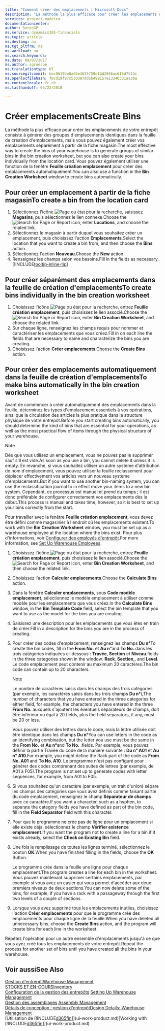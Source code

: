 ```yaml
---
title: "Comment créer des emplacements | Microsoft Docs"
description: "La méthode la plus efficace pour créer les emplacements de votre entrepôt consiste à générer des groupes d'emplacements identiques dans la feuille de création d'emplacements, mais vous pouvez également créer vos emplacements séparément."
services: project-madeira
documentationcenter: 
author: SorenGP
ms.service: dynamics365-financials
ms.topic: article
ms.devlang: na
ms.tgt_pltfrm: na
ms.workload: na
ms.search.keywords: 
ms.date: 09/07/2017
ms.author: sgroespe
ms.translationtype: HT
ms.sourcegitcommit: bec0619be0a65e3625759e13d2866ac615d7513c
ms.openlocfilehash: f8cd19f97c530397dd6b499157e13340331aa3ba
ms.contentlocale: fr-ch
ms.lasthandoff: 03/22/2018

---
```

# <a name="create-bins"></a><span data-ttu-id="5698c-103">Créer emplacements</span><span class="sxs-lookup"><span data-stu-id="5698c-103">Create Bins</span></span>
<span data-ttu-id="5698c-104">La méthode la plus efficace pour créer les emplacements de votre entrepôt consiste à générer des groupes d'emplacements identiques dans la feuille de création d'emplacements, mais vous pouvez également créer vos emplacements séparément à partir de la fiche magasin.</span><span class="sxs-lookup"><span data-stu-id="5698c-104">The most effective way to create the bins of your warehouse is to generate groups of similar bins in the bin creation worksheet, but you can also create your bins individually from the location card.</span></span> <span data-ttu-id="5698c-105">Vous pouvez également utiliser une fonction de la fenêtre **Feuille création emplacement** pour créer des emplacements automatiquement.</span><span class="sxs-lookup"><span data-stu-id="5698c-105">You can also use a function in the **Bin Creation Worksheet** window to create bins automatically.</span></span>  

## <a name="to-create-a-bin-from-the-location-card"></a><span data-ttu-id="5698c-106">Pour créer un emplacement à partir de la fiche magasin</span><span class="sxs-lookup"><span data-stu-id="5698c-106">To create a bin from the location card</span></span>  
1.  <span data-ttu-id="5698c-107">Sélectionnez l'icône ![Page ou état pour la recherche](media/ui-search/search_small.png "Page ou état pour la recherche"), saisissez **Magasins**, puis sélectionnez le lien connexe.</span><span class="sxs-lookup"><span data-stu-id="5698c-107">Choose the ![Search for Page or Report](media/ui-search/search_small.png "Search for Page or Report icon") icon, enter **Locations**, and choose the related link.</span></span>  
2.  <span data-ttu-id="5698c-108">Sélectionnez le magasin à partir duquel vous souhaitez créer un emplacement, puis choisissez l'action **Emplacements**.</span><span class="sxs-lookup"><span data-stu-id="5698c-108">Select the location that you want to create a bin from, and then choose the **Bins** action.</span></span>  
3. <span data-ttu-id="5698c-109">Sélectionnez l'action **Nouveau**.</span><span class="sxs-lookup"><span data-stu-id="5698c-109">Choose the **New** action.</span></span>
4. <span data-ttu-id="5698c-110">Renseignez les champs selon vos besoins.</span><span class="sxs-lookup"><span data-stu-id="5698c-110">Fill in the fields as necessary.</span></span> [!INCLUDE[tooltip-inline-tip](includes/tooltip-inline-tip_md.md)]  

## <a name="to-create-bins-individually-in-the-bin-creation-worksheet"></a><span data-ttu-id="5698c-111">Pour créer séparément des emplacements dans la feuille de création d'emplacements</span><span class="sxs-lookup"><span data-stu-id="5698c-111">To create bins individually in the bin creation worksheet</span></span>  
1.  <span data-ttu-id="5698c-112">Choisissez l'icône ![Page ou état pour la recherche](media/ui-search/search_small.png "Page ou état pour la recherche"), entrez **Feuille création emplacement**, puis choisissez le lien associé.</span><span class="sxs-lookup"><span data-stu-id="5698c-112">Choose the ![Search for Page or Report](media/ui-search/search_small.png "Search for Page or Report icon") icon, enter **Bin Creation Worksheet**, and choose the related link.</span></span>  
2.  <span data-ttu-id="5698c-113">Sur chaque ligne, renseignez les champs requis pour nommer et caractériser les emplacements que vous créez.</span><span class="sxs-lookup"><span data-stu-id="5698c-113">Fill in on each line the fields that are necessary to name and characterize the bins you are creating.</span></span>  
3.  <span data-ttu-id="5698c-114">Choisissez l'action **Créer emplacements**.</span><span class="sxs-lookup"><span data-stu-id="5698c-114">Choose the **Create Bins** action.</span></span>  

## <a name="to-make-bins-automatically-in-the-bin-creation-worksheet"></a><span data-ttu-id="5698c-115">Pour créer des emplacements automatiquement dans la feuille de création d'emplacements</span><span class="sxs-lookup"><span data-stu-id="5698c-115">To make bins automatically in the bin creation worksheet</span></span>  
<span data-ttu-id="5698c-116">Avant de commencer à créer automatiquement des emplacements dans la feuille, déterminez les types d'emplacement essentiels à vos opérations, ainsi que la circulation des articles la plus pratique dans la structure physique de votre entrepôt.</span><span class="sxs-lookup"><span data-stu-id="5698c-116">Before you start creating bins automatically, you should determine the kind of bins that are essential for your operations, as well as the most practical flow of items through the physical structure of your warehouse.</span></span>  

> [!NOTE]  
>  <span data-ttu-id="5698c-117">Dès que vous utilisez un emplacement, vous ne pouvez pas le supprimer sauf s'il est vide.</span><span class="sxs-lookup"><span data-stu-id="5698c-117">As soon as you use a bin, you cannot delete it unless it is empty.</span></span> <span data-ttu-id="5698c-118">En revanche, si vous souhaitez utiliser un autre système d'attribution de nom d'emplacement, vous pouvez utiliser la feuille reclassement pour déplacer effectivement vos articles vers un nouveau système d'emplacements.</span><span class="sxs-lookup"><span data-stu-id="5698c-118">But if you want to use another bin-naming system, you can use the reclassification journal to in effect move your items to a new bin system.</span></span> <span data-ttu-id="5698c-119">Cependant, ce processus est manuel et prend du temps ; il est donc préférable de configurer correctement vos emplacements dès le début.</span><span class="sxs-lookup"><span data-stu-id="5698c-119">This process is manual and takes time, however, so it is best to set up your bins correctly from the start.</span></span>  

<span data-ttu-id="5698c-120">Pour travailler avec la fenêtre **Feuille création emplacement**, vous devez être défini comme magasinier à l'endroit où les emplacements existent.</span><span class="sxs-lookup"><span data-stu-id="5698c-120">To work with the **Bin Creation Worksheet** window, you must be set up as a warehouse employee at the location where the bins exist.</span></span> <span data-ttu-id="5698c-121">Pour plus d'informations, voir [Configurer des employés d'entrepôt](warehouse-how-to-set-up-warehouse-employees.md).</span><span class="sxs-lookup"><span data-stu-id="5698c-121">For more information, see [Set Up Warehouse Employees](warehouse-how-to-set-up-warehouse-employees.md).</span></span>    

1.  <span data-ttu-id="5698c-122">Choisissez l'icône ![Page ou état pour la recherche](media/ui-search/search_small.png "Page ou état pour la recherche"), entrez **Feuille création emplacement**, puis choisissez le lien associé.</span><span class="sxs-lookup"><span data-stu-id="5698c-122">Choose the ![Search for Page or Report](media/ui-search/search_small.png "Search for Page or Report icon") icon, enter **Bin Creation Worksheet**, and then choose the related link.</span></span>  
2.  <span data-ttu-id="5698c-123">Choisissez l'action **Calculer emplacements**.</span><span class="sxs-lookup"><span data-stu-id="5698c-123">Choose the **Calculate Bins** action.</span></span>
3. <span data-ttu-id="5698c-124">Dans la fenêtre **Calculer emplacements**, sous **Code modèle emplacement**, sélectionnez le modèle emplacement à utiliser comme modèle pour les emplacements que vous créez.</span><span class="sxs-lookup"><span data-stu-id="5698c-124">In the **Calculate Bins** window, in the **Bin Template Code** field, select the bin template that you want to use as the model for the bins you are creating.</span></span>
4.  <span data-ttu-id="5698c-125">Saisissez une description pour les emplacements que vous êtes en train de créer.</span><span class="sxs-lookup"><span data-stu-id="5698c-125">Fill in a description for the bins you are in the process of creating.</span></span>  
5.  <span data-ttu-id="5698c-126">Pour créer des codes d'emplacement, renseignez les champs **Du n°**</span><span class="sxs-lookup"><span data-stu-id="5698c-126">To create the bin codes, fill in the **From No.**</span></span> <span data-ttu-id="5698c-127">et **Au n°**</span><span class="sxs-lookup"><span data-stu-id="5698c-127">and **To No.**</span></span> <span data-ttu-id="5698c-128">dans les trois catégories indiquées ci\-dessous : **Travée**, **Section** et **Niveau**.</span><span class="sxs-lookup"><span data-stu-id="5698c-128">fields in the three categories shown in the window: **Rack**, **Section,**, and **Level.**</span></span> <span data-ttu-id="5698c-129">Le code emplacement peut contenir au maximum 20 caractères.</span><span class="sxs-lookup"><span data-stu-id="5698c-129">The bin code can contain up to 20 characters.</span></span>  

    > [!NOTE]  
    >  <span data-ttu-id="5698c-130">Le nombre de caractères saisis dans les champs des trois catégories \(par exemple, les caractères saisis dans les trois champs **Du n°**\),</span><span class="sxs-lookup"><span data-stu-id="5698c-130">The number of characters that you have entered in the three categories for either field, for example, the characters you have entered in the three **From No.**</span></span> <span data-ttu-id="5698c-131">auxquels s'ajoutent les éventuels séparateurs de champs, doit être inférieur ou égal à 20.</span><span class="sxs-lookup"><span data-stu-id="5698c-131">fields, plus the field separators, if any, must be 20 or less.</span></span>  

     <span data-ttu-id="5698c-132">Vous pouvez utiliser des lettres dans le code, mais la lettre utilisée doit être identique dans les champs **Du n°**</span><span class="sxs-lookup"><span data-stu-id="5698c-132">You can use letters in the code as an identifying combination, but the letter you use must be the same in the **From No.**</span></span> <span data-ttu-id="5698c-133">et **Au n°**</span><span class="sxs-lookup"><span data-stu-id="5698c-133">and **To No.**</span></span> <span data-ttu-id="5698c-134">.</span><span class="sxs-lookup"><span data-stu-id="5698c-134">fields.</span></span> <span data-ttu-id="5698c-135">Par exemple, vous pouvez définir la partie Travée du code de la manière suivante : **Du n° A01** et **Au n° A10**.</span><span class="sxs-lookup"><span data-stu-id="5698c-135">For example, you might define the Rack part of the code as **From No. A01** and **To No. A10**.</span></span> <span data-ttu-id="5698c-136">Le programme n'est pas configuré pour générer des codes comprenant des suites de lettres (par exemple, de A01 à F05).</span><span class="sxs-lookup"><span data-stu-id="5698c-136">The program is not set up to generate codes with letter sequences, for example, from A01 to F05.</span></span>  

6.  <span data-ttu-id="5698c-137">Si vous souhaitez qu'un caractère (par exemple, un trait d'union) sépare les champs des catégories que vous avez définis comme faisant partie du code emplacement, renseignez le champ **Séparateur de champs** avec ce caractère.</span><span class="sxs-lookup"><span data-stu-id="5698c-137">If you want a character, such as a hyphen, to separate the category fields you have defined as part of the bin code, fill in the **Field Separator** field with this character.</span></span>  
7.  <span data-ttu-id="5698c-138">Pour que le programme ne crée pas de ligne pour un emplacement si elle existe déjà, sélectionnez le champ **Vérifier existence emplacement**.</span><span class="sxs-lookup"><span data-stu-id="5698c-138">If you want the program not to create a line for a bin if it exists already, select the **Check on Existing Bin** field.</span></span>  
8. <span data-ttu-id="5698c-139">Une fois le remplissage de toutes les lignes terminé, sélectionnez le bouton **OK**.</span><span class="sxs-lookup"><span data-stu-id="5698c-139">When you have finished filling in the fields, choose the **OK** Button.</span></span>

    <span data-ttu-id="5698c-140">Le programme crée dans la feuille une ligne pour chaque emplacement.</span><span class="sxs-lookup"><span data-stu-id="5698c-140">The program creates a line for each bin in the worksheet.</span></span> <span data-ttu-id="5698c-141">Vous pouvez maintenant supprimer certains emplacements, par exemple si vous avez un casier qui vous permet d'accéder aux deux premiers niveaux de deux sections.</span><span class="sxs-lookup"><span data-stu-id="5698c-141">You can now delete some of the bins, for example, if you have a rack with a passageway through the first two levels of a couple of sections.</span></span>  

9. <span data-ttu-id="5698c-142">Lorsque vous avez supprimé tous les emplacements inutiles, choisissez l'action **Créer emplacements** pour que le programme crée des emplacements pour chaque ligne de la feuille.</span><span class="sxs-lookup"><span data-stu-id="5698c-142">When you have deleted all unnecessary bins, choose the **Create Bins** action, and the program will create bins for each line in the worksheet.</span></span>  

<span data-ttu-id="5698c-143">Répétez l'opération pour un autre ensemble d'emplacements jusqu'à ce que vous ayez créé tous les emplacements de votre entrepôt.</span><span class="sxs-lookup"><span data-stu-id="5698c-143">Repeat the process for another set of bins until you have created all the bins in your warehouse.</span></span>  

## <a name="see-also"></a><span data-ttu-id="5698c-144">Voir aussi</span><span class="sxs-lookup"><span data-stu-id="5698c-144">See Also</span></span>  
[<span data-ttu-id="5698c-145">Gestion d'entrepôt</span><span class="sxs-lookup"><span data-stu-id="5698c-145">Warehouse Management</span></span>](warehouse-manage-warehouse.md)  
[<span data-ttu-id="5698c-146">STOCKS ET EN-COURS</span><span class="sxs-lookup"><span data-stu-id="5698c-146">Inventory</span></span>](inventory-manage-inventory.md)  
<span data-ttu-id="5698c-147">[Configuration de la gestion des entrepôts](warehouse-setup-warehouse.md)   </span><span class="sxs-lookup"><span data-stu-id="5698c-147">[Setting Up Warehouse Management](warehouse-setup-warehouse.md)   </span></span>  
<span data-ttu-id="5698c-148">[Gestion des assemblages](assembly-assemble-items.md)  </span><span class="sxs-lookup"><span data-stu-id="5698c-148">[Assembly Management](assembly-assemble-items.md)  </span></span>  
[<span data-ttu-id="5698c-149">Détails de conception : gestion d'entrepôt</span><span class="sxs-lookup"><span data-stu-id="5698c-149">Design Details: Warehouse Management</span></span>](design-details-warehouse-management.md)  
<span data-ttu-id="5698c-150">[Utilisation de [!INCLUDE[d365fin](includes/d365fin_md.md)]](ui-work-product.md)</span><span class="sxs-lookup"><span data-stu-id="5698c-150">[Working with [!INCLUDE[d365fin](includes/d365fin_md.md)]](ui-work-product.md)</span></span>

